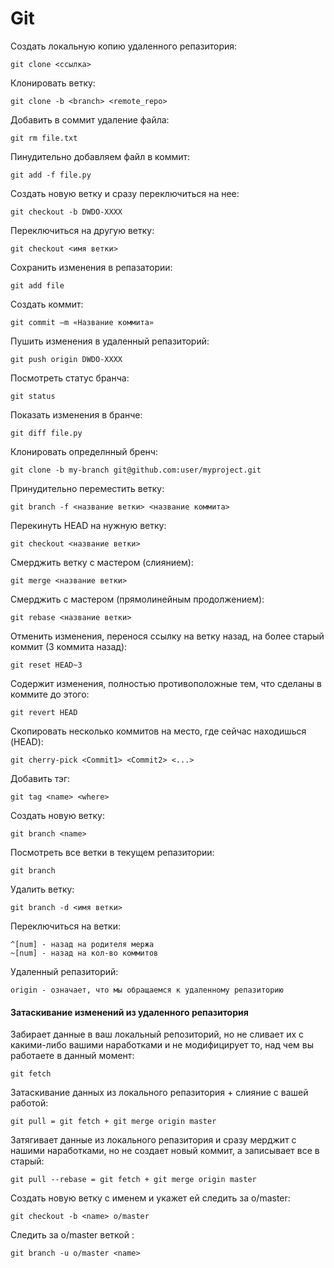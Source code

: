 
# Git

Создать локальную копию удаленного репазитория: 
```
git clone <ссылка> 
```

Клонировать ветку:
```
git clone -b <branch> <remote_repo> 
```

Добавить в соммит удаление файла: 
```
git rm file.txt
```

Пинудительно добавляем файл в коммит: 
```
git add -f file.py
```

Создать новую ветку и сразу переключиться на нее: 
```
git checkout -b DWDO-XXXX
```

Переключиться на другую ветку:  
```
git checkout <имя ветки>
```

Сохранить изменения в репазатории:   
```
git add file
```

Создать коммит:  
```
git commit –m «Название коммита»
```

Пушить изменения в удаленный репазиторий:   
```
git push origin DWDO-XXXX
```

Посмотреть статус бранча: 
```
git status
```

Показать изменения в бранче: 
```
git diff file.py
```

Клонировать определнный бренч: 
```
git clone -b my-branch git@github.com:user/myproject.git
```

Принудительно переместить ветку: 
```
git branch -f <название ветки> <название коммита>
```

Перекинуть HEAD на нужную ветку: 
```
git checkout <название ветки>
```

Смерджить ветку с мастером (слиянием):  
```
git merge <название ветки>
```

Смерджить с мастером (прямолинейным продолжением):   
```
git rebase <название ветки>
```

Отменить изменения, перенося ссылку на ветку назад, на более старый коммит (3 коммита назад): 
```
git reset HEAD~3
```

Содержит изменения, полностью противоположные тем, что сделаны в коммите до этого:  
```
git revert HEAD
```

Скопировать несколько коммитов на место, где сейчас находишься (HEAD):  
```
git cherry-pick <Commit1> <Commit2> <...>
```

Добавить тэг:  
```
git tag <name> <where>
```

Создать новую ветку:   
```
git branch <name>
```

Посмотреть все ветки в текущем репазитории: 
```
git branch
```

Удалить ветку:
```
git branch -d <имя ветки>
```

Переключиться на ветки:
```
^[num] - назад на родителя мержа
~[num] - назад на кол-во коммитов
```

Удаленный репазиторий:
```
origin - означает, что мы обращаемся к удаленному репазиторию
```

#### Затаскивание изменений из удаленного репазитория   
Забирает данные в ваш локальный репозиторий, но не сливает их с какими-либо вашими наработками и не модифицирует то, над чем вы работаете в данный момент: 
```
git fetch
```

Затаскивание данных из локального репазитория + слияние с вашей работой: 
```
git pull = git fetch + git merge origin master
```

Затягивает данные из локального репазитория и сразу мерджит с нашими наработками, но не создает новый коммит, а записывает все в старый: 
```
git pull --rebase = git fetch + git merge origin master
```

Создать новую ветку с именем <name> и укажет ей следить за o/master: 
```
git checkout -b <name> o/master
```

Следить за o/master веткой <name>:
```
git branch -u o/master <name>
```

